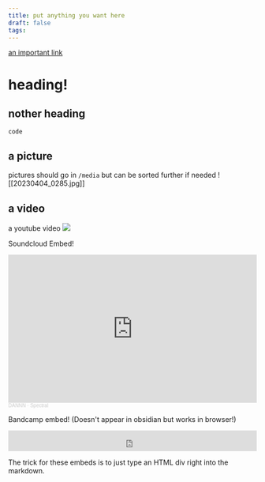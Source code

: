 ```yaml
---
title: put anything you want here
draft: false
tags:
---
```


[an important link](https://www.youtube.com/watch?v=oBFKfgLf0LI)
# heading!

## nother heading

```
code
```

## a picture

pictures should go in `/media` but can be sorted further if needed
![[20230404_0285.jpg]]

## a video

a youtube video
![](https://www.youtube.com/watch?v=7YdgvjE7dA0)

Soundcloud Embed! 
<iframe width="100%" height="300" scrolling="no" frameborder="no" allow="autoplay" src="https://w.soundcloud.com/player/?url=https%3A//api.soundcloud.com/tracks/1511945842&color=%23ff5500&auto_play=false&hide_related=false&show_comments=true&show_user=true&show_reposts=false&show_teaser=true&visual=true"></iframe><div style="font-size: 10px; color: #cccccc;line-break: anywhere;word-break: normal;overflow: hidden;white-space: nowrap;text-overflow: ellipsis; font-family: Interstate,Lucida Grande,Lucida Sans Unicode,Lucida Sans,Garuda,Verdana,Tahoma,sans-serif;font-weight: 100;"><a href="https://soundcloud.com/dannn" title="DANNN​" target="_blank" style="color: #cccccc; text-decoration: none;">DANNN​</a> · <a href="https://soundcloud.com/dannn/spectral" title="Spectral" target="_blank" style="color: #cccccc; text-decoration: none;">Spectral</a></div>

Bandcamp embed! (Doesn't appear in obsidian but works in browser!)
<iframe style="border: 0; width: 100%; height: 42px;" src="https://bandcamp.com/EmbeddedPlayer/album=2112712277/size=small/bgcol=ffffff/linkcol=0687f5/transparent=true/" seamless><a href="https://dannn.bandcamp.com/album/deejay-slide-seven-hundred-2">Deejay Slide / Seven Hundred by DANNN</a></iframe>

The trick for these embeds is to just type an HTML div right into the markdown.